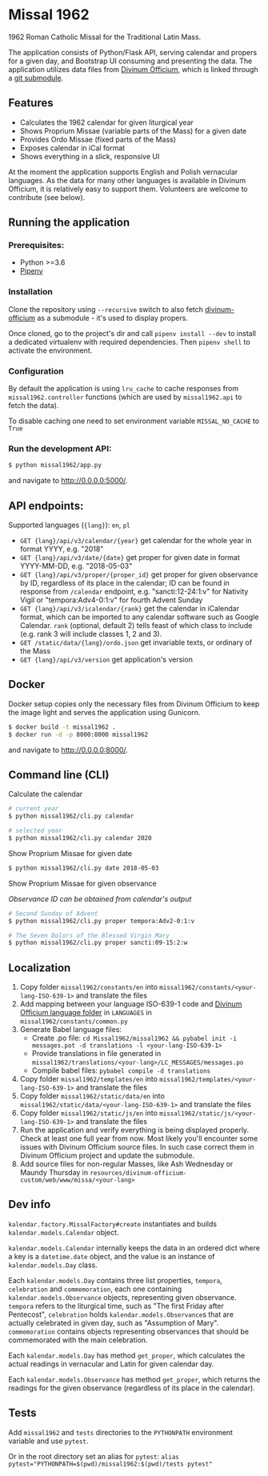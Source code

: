 # Missal 1962

1962 Roman Catholic Missal for the Traditional Latin Mass.

The application consists of Python/Flask API, serving calendar and propers for a given day, and Bootstrap UI consuming 
and presenting the data. The application utilizes data files from
 [Divinum Officium](https://github.com/DivinumOfficium/divinum-officium), which is linked through a
 [git submodule](./resources).

## Features 

* Calculates the 1962 calendar for given liturgical year
* Shows Proprium Missae (variable parts of the Mass) for a given date
* Provides Ordo Missae (fixed parts of the Mass)
* Exposes calendar in iCal format
* Shows everything in a slick, responsive UI

At the moment the application supports English and Polish vernacular languages. As the data for many other languages
is available in Divinum Officium, it is relatively easy to support them. Volunteers are welcome to contribute (see below). 

## Running the application

### Prerequisites:

* Python >=3.6
* [Pipenv](https://pipenv.readthedocs.io/en/latest/)

### Installation

Clone the repository using `--recursive` switch to also fetch [divinum-officium](https://github.com/DivinumOfficium/divinum-officium)
as a submodule - it's used to display propers.

Once cloned, go to the project's dir and call `pipenv install --dev` to install a dedicated virtualenv with
required dependencies. Then `pipenv shell` to activate the environment.

### Configuration

By default the application is using `lru_cache` to cache responses from `missal1962.controller` functions (which are
used by `missal1962.api` to fetch the data).

To disable caching one need to set environment variable `MISSAL_NO_CACHE` to `True`

### Run the development API:

```bash
$ python missal1962/app.py
```

and navigate to http://0.0.0.0:5000/.

## API endpoints:

Supported languages (`{lang}`): `en`, `pl`

* `GET {lang}/api/v3/calendar/{year}` get calendar for the whole year in format YYYY, e.g. "2018"
* `GET {lang}/api/v3/date/{date}` get proper for given date in format YYYY-MM-DD, e.g. "2018-05-03"
* `GET {lang}/api/v3/proper/{proper_id}` get proper for given observance by ID, regardless of its place in the calendar; 
ID can be found in response from `/calendar` endpoint, e.g. "sancti:12-24:1:v" for Nativity Vigil or "tempora:Adv4-0:1:v"
for fourth Advent Sunday 
* `GET {lang}/api/v3/icalendar/{rank}` get the calendar in iCalendar format, which can be imported to any calendar software 
such as Google Calendar. `rank` (optional, default 2) tells feast of which class to include 
(e.g. rank 3 will include classes 1, 2 and 3).    
* `GET /static/data/{lang}/ordo.json` get invariable texts, or ordinary of the Mass
* `GET {lang}/api/v3/version` get application's version    

## Docker

Docker setup copies only the necessary files from Divinum Officium to keep the image light and serves the application using Gunicorn.

```bash
$ docker build -t missal1962 .
$ docker run -d -p 8000:8000 missal1962

```

and navigate to http://0.0.0.0:8000/.

## Command line (CLI)

Calculate the calendar
```bash
# current year
$ python missal1962/cli.py calendar

# selected year
$ python missal1962/cli.py calendar 2020
```

Show Proprium Missae for given date
```bash
$ python missal1962/cli.py date 2018-05-03
```

Show Proprium Missae for given observance

*Observance ID can be obtained from calendar's output*
```bash
# Second Sunday of Advent
$ python missal1962/cli.py proper tempora:Adv2-0:1:v

# The Seven Dolors of the Blessed Virgin Mary
$ python missal1962/cli.py proper sancti:09-15:2:w
```

## Localization

1. Copy folder `missal1962/constants/en` into `missal1962/constants/<your-lang-ISO-639-1>` and translate the files
2. Add mapping between your language ISO-639-1 code and [Divinum Officium language folder](https://github.com/DivinumOfficium/divinum-officium/tree/master/web/www/missa) in `LANGUAGES` in `missal1962/constants/common.py`
3. Generate Babel language files:
    - Create .po file: `cd Missal1962/missal1962 && pybabel init -i messages.pot -d translations -l <your-lang-ISO-639-1>`
    - Provide translations in file generated in `missal1962/translations/<your-lang>/LC_MESSAGES/messages.po`
    - Compile babel files: `pybabel compile -d translations`
4. Copy folder `missal1962/templates/en` into `missal1962/templates/<your-lang-ISO-639-1>` and translate the files
5. Copy folder `missal1962/static/data/en` into `missal1962/static/data/<your-lang-ISO-639-1>` and translate the files
6. Copy folder `missal1962/static/js/en` into `missal1962/static/js/<your-lang-ISO-639-1>` and translate the files
7. Run the application and verify everything is being displayed properly. Check at least one full year from now. Most likely you'll encounter some issues with Divinum Officium source files. In such case correct them in Divinum Officium project and update the submodule. 
8. Add source files for non-regular Masses, like Ash Wednesday or Maundy Thursday in `resources/divinum-officium-custom/web/www/missa/<your-lang>`


## Dev info

`kalendar.factory.MissalFactory#create` instantiates and builds `kalendar.models.Calendar` object.

`kalendar.models.Calendar` internally keeps the data in an ordered dict where a key is a `datetime.date` object, and the
value is an instance of `kalendar.models.Day` class.

Each `kalendar.models.Day` contains three list properties, `tempora`, `celebration` and `commemoration`, each one 
containing `kalendar.models.Observance` objects, representing given observance. `tempora` refers to the liturgical
time, such as "The first Friday after Pentecost", `celebration` holds `kalendar.models.Observance`s that are actually
celebrated in given day, such as "Assumption of Mary". `commemoration` contains objects representing observances
that should be commemorated with the main celebration.  

Each `kalendar.models.Day` has method `get_proper`, which calculates the actual readings in vernacular and Latin for given
calendar day. 

Each `kalendar.models.Observance` has method `get_proper`, which returns the readings for the given observance (regardless
of its place in the calendar).

## Tests

Add `missal1962` and `tests` directories to the `PYTHONPATH` environment variable and use `pytest`.

Or in the root directory set an alias for `pytest`: `alias pytest="PYTHONPATH=$(pwd)/missal1962:$(pwd)/tests pytest"`

